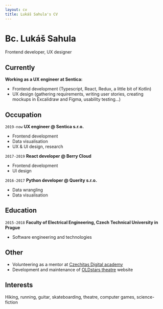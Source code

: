 ```yaml
---
layout: cv
title: Lukáš Sahula's CV
---
```

# Bc. Lukáš Sahula
Frontend developer, UX designer

## Currently

__Working as a UX engineer at Sentica:__

- Frontend development (Typescript, React, Redux, a little bit of Kotlin)
- UX design (gathering requirements, writing user stories, creating mockups in Excalidraw and Figma, usability testing...)

## Occupation

`2019-now`
__UX engineer @ Sentica s.r.o.__

- Frontend development
- Data visualisation
- UX & UI design, research

`2017-2019`
__React developer @ Berry Cloud__

- Frontend development
- UI design

`2016-2017`
__Python developer @ Querity s.r.o.__

- Data wrangling
- Data visualisation

## Education

`2015-2018`
__Faculty of Electrical Engineering, Czech Technical University in Prague__

- Software engineering and technologies

## Other
- Volunteering as a mentor at [Czechitas Digital academy](https://www.czechitas.cz/en/courses)
- Development and maintenance of [OLDstars theatre](https://www.oldstars.cz/) website

## Interests

Hiking, running, guitar, skateboarding, theatre, computer games, science-fiction
